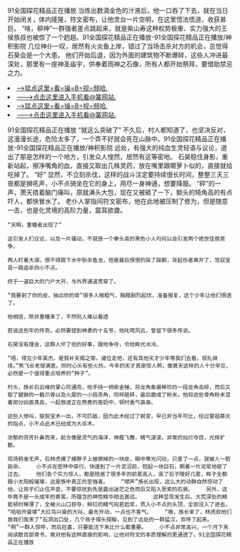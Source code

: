91全国探花精品正在播放    当炼出数滴金色的汁液后，他一口吞了下去，就在当日开始闭关，体内隆隆，符文密布，让他灵台一片空明，在这里悟法悟道，收获甚巨。    “啥，柳神”一群强者差点跳起来，就是紫山寿这种权势极重、实力强大的王侯族叔也被惊了一个趔趄。91全国探花精品正在播放-91全国探花精品正在播放/神积影院    几位神仆一叹，居然有火炎鱼上岸，错过了当场击杀对方的机会，总觉得石昊会是一个大患。    他们开始后退，因为外面的建筑物不断爆碎，这些人冲进最深处，那里有一座神圣庙宇，供奉着雨神之石像，所有人都开始祭拜，要借助禁忌之力。

<li><a href="http://coqsud276.cc103.xyz/#md_1026">-->猛点这里=看=操=B=视=频哈.</a></li>
<li><a href="http://coqsud276.cc103.xyz/#md_1026">--->点击这里进入手机看@簧网站.</a></li>





<li><a href="http://coqsud276.cc103.xyz/#md_1026">-->猛点这里=看=操=B=视=频哈.</a></li>
<li><a href="http://coqsud276.cc103.xyz/#md_1026">--->点击这里进入手机看@簧网站.</a></li>



91全国探花精品正在播放    “就这么突破了”    不久后，村人都知道了，也坚决反对，这漫漫长途，危险太多了，一个弄不好就会死在山脉中。91全国探花精品正在播放-91全国探花精品正在播放/神积影院    远处，有强大的纯血生灵轻语与议论，道出了那是怎样的一个地方，引发众人惶然，居然有这等密地。
    石昊稳住身影，重新站起，擦净嘴角的血，直接又取出几株灵药，放在嘴里跟嚼萝卜似的，直接就给吃掉了。    “好”    显然，不立刻杀伐，这样的战斗注定要持续很长时间，整整三天三夜都是狮吼声，小不点骑坐在它的身上，用尽一身神通，想要降服。    “砰”的一声，萧天捂着脑门痛叫，原就满头大包，现在又被砸了一下，额头的犄角高的有点吓人，都快冒水了。    老仆人掌指间符文密布，他在此地被压制了修为，但是随意一击，也是化灵境的高阶力量，震耳欲聋。

    “天啊，重瞳者出现了”

    这引发人们议论，以及一片骚动，不就是一个拳头高的黑色小人吗何以会引发两个绝世佳丽竞争。

    两人盯着大湖，恨不得跳下水中斩杀鱼龙，但是最后恨恨的跺了跺脚，背起伤者离开了，驾驭宝具一路追杀向小不点。

    终于一道巨大的门户大开，与外界通道贯穿了。

    “我要剥了你的皮，抽出你的骨”很多人喘粗气，胸膛剧烈起伏，准备报复，这个少年让他们恨透了。

    他相信，除非重瞳来了，不然别人难以看透

    若说这些年的传奇。必然要提到神勇的十五爷，他叱咤风云，曾留下很多传说。

    石昊没有理会，这群人坏了他的好事，跟他争夺，令他眸光冰冷。

    “唔，得见少年英杰，是我补天阁之荣。诸位走吧，还有其他天才少年等我们去看，观礼继续。”熊飞长老很满意。同时心头有些火热，今年的天才真是惊人啊，像萧天这样的人十分罕见，必然是一个值得重点培养的“种子”。

    村头，族长石云峰的掌心符通亮，他手持一柄紫金锤，将龙角象最稀珍的一段龙角击碎，而后又取了貔貅的一截爪骨以及火犀的一小段赤角，同样砸碎，最后磨成了粉末。他将这些骨角粉末混着部分凶兽真血，一起放进正在熬煮的兽奶中，顿时香气袅袅。

    这些人惨叫，狻猊宝术一出，不可匹敌，因为此术经过了蜕变，早已非当年可比，经过雷祖慕炎的指点，小不点此术已经成为大杀术。

    浓郁的芬芳扑鼻而来，前方像是灵气的海洋，神霞飞舞，精气滚滚，非常的灿烂夺目，光辉扩散。

    现场鸦雀无声，石林虎摸了摸脖子上被擦掉的一块皮，眼中寒光闪动，只差了一点，就被人一箭毙命。    小不点在密林中穿行，快速到了一片泥沼前，抱起一块巨石，朝着一片泥浆地砸了过去。    他们各个实力惊人，都是隐居了很多年的前辈高人，高了石子陵好几辈，眸子全都跟小太阳般璀璨，这是族中真正的至强者。    “噤声”族长出现，这么大的动静自然惊动了他，让孩子们止住声音，不要惊扰到先是露出迷茫之色而后又陷入思索的石昊。    另外，这毕竟不是一头成年的青鸾，所蕴含的神性精华相去甚远。    这种显现发生后，大荒深处的精能顿时稀薄了，全被火山口掠夺，鲜红的精气宛若岩浆，贯入小不点的头顶，全部没入了进去。    “哈哈开餐喽”大红鸟兴奋的大叫，最先开动，一点也不客气。    “嗷，族长来了，林虎叔他们救我们我来了”石洞出口处，几个孩子探头探脑，见到了远处的一群猛汉，欢呼了起来。    “啊”一群人惊呼，而后狂喜，只要能活下来比什么都重要。    小不点非常高兴，一个月下来阅读数百部骨书，竟对他有这种直接的影响，让他对符文的本质理解的更通透了。91全国探花精品正在播放
